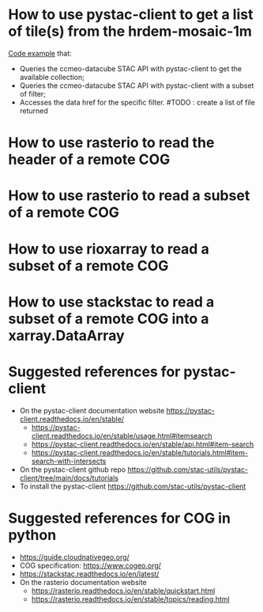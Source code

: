 # How to use pystac-client to get a list of tile(s) from the hrdem-mosaic-1m
[Code example](pystac-client-example.py) that:
 - Queries the ccmeo-datacube STAC API with pystac-client to get the available collection;
 - Queries the ccmeo-datacube STAC API with pystac-client with a subset of filter;
 - Accesses the data href for the specific filter.
 #TODO : create a list of file returned

# How to use rasterio to read the header of a remote COG 
# How to use rasterio to read a subset of a remote COG
# How to use rioxarray to read a subset of a remote COG
# How to use stackstac to read a subset of a remote COG into a xarray.DataArray

# Suggested references for pystac-client
- On the pystac-client documentation website https://pystac-client.readthedocs.io/en/stable/
    - https://pystac-client.readthedocs.io/en/stable/usage.html#itemsearch
    - https://pystac-client.readthedocs.io/en/stable/api.html#item-search
    - https://pystac-client.readthedocs.io/en/stable/tutorials.html#item-search-with-intersects
- On the pystac-client github repo https://github.com/stac-utils/pystac-client/tree/main/docs/tutorials
- To install the pystac-client https://github.com/stac-utils/pystac-client

# Suggested references for COG in python 
- https://guide.cloudnativegeo.org/
- COG specification: https://www.cogeo.org/
- https://stackstac.readthedocs.io/en/latest/
- On the rasterio documentation website 
    - https://rasterio.readthedocs.io/en/stable/quickstart.html 
    - https://rasterio.readthedocs.io/en/stable/topics/reading.html

